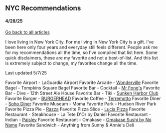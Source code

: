 ## NYC Recommendations
#### 4/28/25
[Go back to all articles](../../)

I love living in New York City. For me living in New York City is a gift. I've been here only four years and everyday still feels different. People ask me for my recommendations all the time, so I've compiled that list here. Some quick disclaimers, these are my favorite and not a best-of-list. And this list is extremely subject to change, my favorites change all the time.

Last updated 5/7/25 

Favorite Airport - LaGuardia Airport
Favorite Arcade - [Wonderville](https://www.wonderville.nyc/)
Favorite Bagel - Tompkins Square Bagel
Favorite Bar - Cocktail - [Mr Fong's](https://www.mrfongs.com/)
Favorite Bar - Dive - 12th Street Ale House 
Favorite Bar - Tiki - [Sunken Harbor Club](https://www.sunkenharbor.club/)
Favorite Burger - [BURGERHEAD](https://www.burgerhead.com/)
Favorite Coffee - [Terremotto](http://www.terremotocoffee.com/)
Favorite Diner - [Soho Diner](https://www.sohodinernyc.com/)
Favorite Museum - Moma
Favorite Park  - Hudson River Park
Favorite Pizza Pie - [Razza](https://razzanj.com/)
Favorite Pizza Slice - [Lucia Pizza](https://lucia.pizza/)
Favorite Restaurant -  Steakhouse - La Tete D'Or by Daniel 
Favorite Restaurant - Indian - [Paisley](https://paisleyrestaurantnyc.com/)
Favorite Restaurant - Omakase - [Omakase Sushi by No Name](https://www.omakasesushibynoname.com/)
Favorite Sandwich - Anything from Sunny & Annie's Deli
